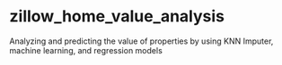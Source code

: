 # zillow_home_value_analysis
Analyzing and predicting the value of properties by using KNN Imputer, machine learning, and regression models
